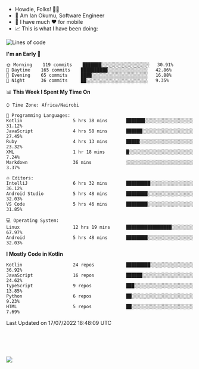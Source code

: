 
* Howdie, Folks! 👋🤓
* 🤪 Am Ian Okumu, Software Engineer
* 📱 I have much ❤️ for mobile
* 📈 This is what I have been doing:
  
<!-- <a href="https://otsembo.github.io/OtsemboPortfolio/" style="margin-right:.5%; margin-top=.5%;">
  <img align="center" src="https://github-readme-stats.vercel.app/api/top-langs/?username=otsembo&layout=compact" />
</a> -->

<!--START_SECTION:waka-->
![Lines of code](https://img.shields.io/badge/From%20Hello%20World%20I%27ve%20Written-601%20Thousand%20lines%20of%20code-blue)

**I'm an Early 🐤** 

```text
🌞 Morning    119 commits    ███████░░░░░░░░░░░░░░░░░░   30.91% 
🌆 Daytime    165 commits    ██████████░░░░░░░░░░░░░░░   42.86% 
🌃 Evening    65 commits     ████░░░░░░░░░░░░░░░░░░░░░   16.88% 
🌙 Night      36 commits     ██░░░░░░░░░░░░░░░░░░░░░░░   9.35%

```


📊 **This Week I Spent My Time On** 

```text
⌚︎ Time Zone: Africa/Nairobi

💬 Programming Languages: 
Kotlin                   5 hrs 38 mins       ███████░░░░░░░░░░░░░░░░░░   31.12% 
JavaScript               4 hrs 58 mins       ██████░░░░░░░░░░░░░░░░░░░   27.45% 
Ruby                     4 hrs 13 mins       █████░░░░░░░░░░░░░░░░░░░░   23.32% 
XML                      1 hr 18 mins        █░░░░░░░░░░░░░░░░░░░░░░░░   7.24% 
Markdown                 36 mins             ░░░░░░░░░░░░░░░░░░░░░░░░░   3.37%

🔥 Editors: 
IntelliJ                 6 hrs 32 mins       █████████░░░░░░░░░░░░░░░░   36.12% 
Android Studio           5 hrs 48 mins       ████████░░░░░░░░░░░░░░░░░   32.03% 
VS Code                  5 hrs 46 mins       ████████░░░░░░░░░░░░░░░░░   31.85%

💻 Operating System: 
Linux                    12 hrs 19 mins      █████████████████░░░░░░░░   67.97% 
Android                  5 hrs 48 mins       ████████░░░░░░░░░░░░░░░░░   32.03%

```

**I Mostly Code in Kotlin** 

```text
Kotlin                   24 repos            █████████░░░░░░░░░░░░░░░░   36.92% 
JavaScript               16 repos            ██████░░░░░░░░░░░░░░░░░░░   24.62% 
TypeScript               9 repos             ███░░░░░░░░░░░░░░░░░░░░░░   13.85% 
Python                   6 repos             ██░░░░░░░░░░░░░░░░░░░░░░░   9.23% 
HTML                     5 repos             ██░░░░░░░░░░░░░░░░░░░░░░░   7.69%

```



 Last Updated on 17/07/2022 18:48:09 UTC
<!--END_SECTION:waka-->

<br />
<br />
<br />
<br />
<a href="https://otsembo.com" style="margin-right:.5%; margin-top=.5%;">
  <img align="center" src="https://github-readme-stats.vercel.app/api?username=otsembo&&show_icons=true&theme=radical" />
</a>
<br />
  
  </div>
<!---
otsembo/otsembo is a ✨ special ✨ repository because its `README.md` (this file) appears on your GitHub profile.
You can click the Preview link to take a look at your changes.
--->
